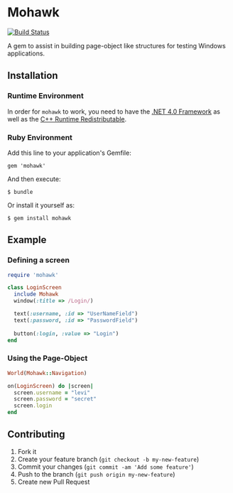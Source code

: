 # Mohawk
[![Build Status](https://travis-ci.org/leviwilson/mohawk.png)](https://travis-ci.org/leviwilson/mohawk)

A gem to assist in building page-object like structures for testing Windows applications.

## Installation

### Runtime Environment
In order for `mohawk` to work, you need to have the [.NET 4.0 Framework](http://www.microsoft.com/en-us/download/details.aspx?id=24872) as well as the [C++ Runtime Redistributable](http://www.microsoft.com/en-us/download/details.aspx?id=5555).

### Ruby Environment
Add this line to your application's Gemfile:

    gem 'mohawk'

And then execute:

    $ bundle

Or install it yourself as:

    $ gem install mohawk

## Example

### Defining a screen

```ruby
require 'mohawk'

class LoginScreen
  include Mohawk
  window(:title => /Login/)

  text(:username, :id => "UserNameField")
  text(:password, :id => "PasswordField")
  
  button(:login, :value => "Login")
end
```

### Using the Page-Object
```ruby
World(Mohawk::Navigation)

on(LoginScreen) do |screen|
  screen.username = "levi"
  screen.password = "secret"
  screen.login
end
```

## Contributing

1. Fork it
2. Create your feature branch (`git checkout -b my-new-feature`)
3. Commit your changes (`git commit -am 'Add some feature'`)
4. Push to the branch (`git push origin my-new-feature`)
5. Create new Pull Request
